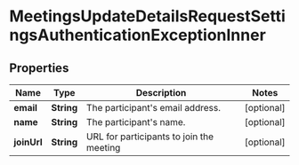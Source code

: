 

# MeetingsUpdateDetailsRequestSettingsAuthenticationExceptionInner


## Properties

| Name | Type | Description | Notes |
|------------ | ------------- | ------------- | -------------|
|**email** | **String** | The participant&#39;s email address. |  [optional] |
|**name** | **String** | The participant&#39;s name. |  [optional] |
|**joinUrl** | **String** | URL for participants to join the meeting |  [optional] |



